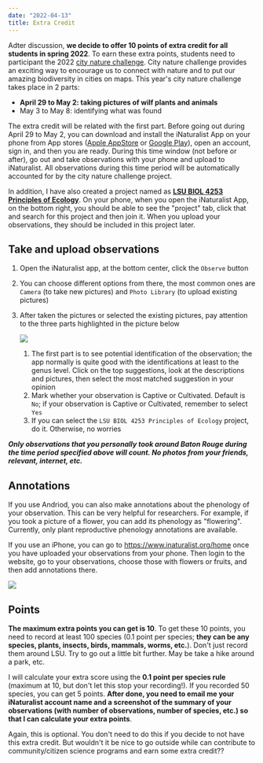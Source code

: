 ```yaml
---
date: "2022-04-13"
title: Extra Credit 
---
```


Adter discussion, **we decide to offer 10 points of extra credit for all students in spring 2022**. To earn these extra points, students need to participant the 2022 [city nature challenge](https://citynaturechallenge.org). City nature challenge provides an exciting way to encourage us to connect with nature and to put our amazing biodiversity in cities on maps. This year's city nature challenge takes place in 2 parts: 

- **April 29 to May 2: taking pictures of wilf plants and animals**
- May 3 to May 8: identifying what was found

The extra credit will be related with the first part. Before going out during April 29 to May 2, you can download and install the iNaturalist App on your phone from App stores ([Apple AppStore](https://itunes.apple.com/us/app/inaturalist/id421397028?mt=8) or [Google Play](https://play.google.com/store/apps/details?id=org.inaturalist.android)), open an account, sign in, and then you are ready. During this time window (not before or after), go out and take observations with your phone and upload to iNaturalist. All observations during this time period will be automatically accounted for by the city nature challenge project.

In addition, I have also created a project named as [**LSU BIOL 4253 Principles of Ecology**](https://www.inaturalist.org/projects/lsu-biol-4253-principles-of-ecology). On your phone, when you open the iNaturalist App, on the bottom right, you should be able to see the "project" tab, click that and search for this project and then join it. When you upload your observations, they should be included in this project later.

## Take and upload observations

1. Open the iNaturalist app, at the bottom center, click the `Observe` button
2. You can choose different options from there, the most common ones are `Camera` (to take new pictures) and `Photo Library` (to upload existing pictures)
3. After taken the pictures or selected the existing pictures, pay attention to the three parts highlighted in the picture below

    ![](../images/inat_ios.jpg)

    1. The first part is to see potential identification of the observation; the app normally is quite good with the identifications at least to the genus level. Click on the top suggestions, look at the descriptions and pictures, then select the most matched suggestion in your opinion
    2. Mark whether your observation is Captive or Cultivated. Default is `No`; if your observation is Captive or Cultivated, remember to select `Yes`
    3. If you can select the `LSU BIOL 4253 Principles of Ecology` project, do it. Otherwise, no worries
    
***Only observations that you personally took around Baton Rouge during the time period specified above will count. No photos from your friends, relevant, internet, etc.*** 

## Annotations

If you use Andriod, you can also make annotations about the phenology of your observation. This can be very helpful for researchers. For example, if you took a picture of a flower, you can add its phenology as "flowering". Currently, only plant reproductive phenology annotations are available. 

If you use an iPhone, you can go to https://www.inaturalist.org/home once you have uploaded your observations from your phone. Then login to the website, go to your observations, choose those with flowers or fruits, and then add annotations there.

![](../images/iNat.png)


## Points

**The maximum extra points you can get is 10**. To get these 10 points, you need to record at least 100 species (0.1 point per species; **they can be any species, plants, insects, birds, mammals, worms, etc.**). Don't just record them around LSU. Try to go out a little bit further. May be take a hike around a park, etc.

I will calculate your extra score using the **0.1 point per species rule** (maximum at 10, but don't let this stop your recording!). If you recorded 50 species, you can get 5 points. **After done, you need to email me your iNaturalist account name and a screenshot of the summary of your observations (with number of observations, number of species, etc.) so that I can calculate your extra points**. 

Again, this is optional. You don't need to do this if you decide to not have this extra credit. But wouldn't it be nice to go outside while can contribute to community/citizen science programs and earn some extra credit??

